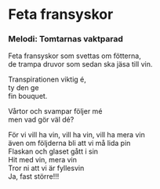 # Feta fransyskor
### Melodi: Tomtarnas vaktparad
Feta fransyskor som svettas om fötterna,\
de trampa druvor som sedan ska jäsa till vin.

Transpirationen viktig é,\
ty den ge\
fin bouquet.

Vårtor och svampar följer mé\
men vad gör väl dé?

För vi vill ha vin, vill ha vin, vill ha mera vin\
även om följderna bli att vi må lida pin\
Flaskan och glaset gått i sin\
Hit med vin, mera vin\
Tror ni att vi är fyllesvin\
Ja, fast större!!!